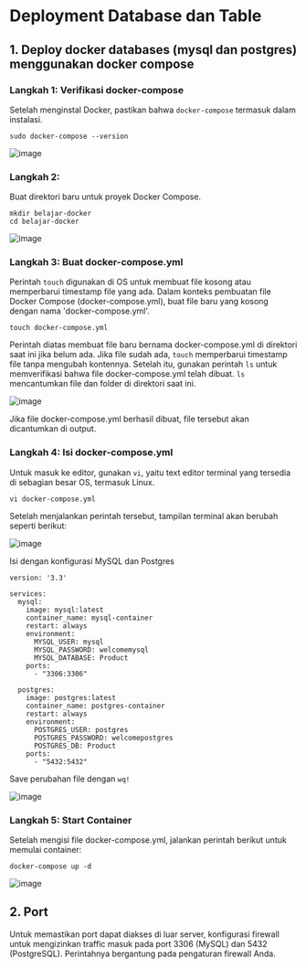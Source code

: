 # Deployment Database dan Table

## 1. Deploy docker databases (mysql dan postgres) menggunakan docker compose

### Langkah 1: Verifikasi docker-compose
Setelah menginstal Docker, pastikan bahwa `docker-compose` termasuk dalam instalasi.

`sudo docker-compose --version`

![image](https://github.com/ivynajohansen/belajar-docker/assets/83331802/4883ad72-893e-43ba-aea9-de18c62568a9)

### Langkah 2: 
Buat direktori baru untuk proyek Docker Compose.

```
mkdir belajar-docker
cd belajar-docker
```

![image](https://github.com/ivynajohansen/belajar-docker/assets/83331802/aa10d8cb-1098-4c31-a34e-22e29b9b0043)

### Langkah 3: Buat docker-compose.yml
Perintah `touch` digunakan di OS untuk membuat file kosong atau memperbarui timestamp file yang ada. Dalam konteks pembuatan file Docker Compose (docker-compose.yml), buat file baru yang kosong dengan nama 'docker-compose.yml'.

`touch docker-compose.yml`

Perintah diatas membuat file baru bernama docker-compose.yml di direktori saat ini jika belum ada. Jika file sudah ada, `touch` memperbarui timestamp file tanpa mengubah kontennya.
Setelah itu, gunakan perintah `ls` untuk memverifikasi bahwa file docker-compose.yml telah dibuat. `ls` mencantumkan file dan folder di direktori saat ini. 

![image](https://github.com/ivynajohansen/belajar-docker/assets/83331802/dda5f86d-b6d9-4e34-88c2-75d8ba94fae4)

Jika file docker-compose.yml berhasil dibuat, file tersebut akan dicantumkan di output.

### Langkah 4: Isi docker-compose.yml

Untuk masuk ke editor, gunakan `vi`, yaitu text editor terminal yang tersedia di sebagian besar OS, termasuk Linux.

`vi docker-compose.yml`

Setelah menjalankan perintah tersebut, tampilan terminal akan berubah seperti berikut:

![image](https://github.com/ivynajohansen/belajar-docker/assets/83331802/f0a9d3a0-9c48-4abe-8297-46213b05165d)

Isi dengan konfigurasi MySQL dan Postgres

```
version: '3.3'

services:
  mysql:
    image: mysql:latest
    container_name: mysql-container
    restart: always
    environment:
      MYSQL_USER: mysql
      MYSQL_PASSWORD: welcomemysql
      MYSQL_DATABASE: Product
    ports:
      - "3306:3306"

  postgres:
    image: postgres:latest
    container_name: postgres-container
    restart: always
    environment:
      POSTGRES_USER: postgres
      POSTGRES_PASSWORD: welcomepostgres
      POSTGRES_DB: Product
    ports:
      - "5432:5432"
```

Save perubahan file dengan `wq!`

![image](https://github.com/ivynajohansen/belajar-docker/assets/83331802/07a6a569-0885-4705-906a-ec6bfcdf12a2)


### Langkah 5: Start Container

Setelah mengisi file docker-compose.yml, jalankan perintah berikut untuk memulai container:

`docker-compose up -d`

![image](https://github.com/ivynajohansen/belajar-docker/assets/83331802/71939536-2d89-43e5-9fff-7870dac90d43)

## 2. Port

Untuk memastikan port dapat diakses di luar server, konfigurasi firewall untuk mengizinkan traffic masuk pada port 3306 (MySQL) dan 5432 (PostgreSQL). Perintahnya bergantung pada pengaturan firewall Anda.








